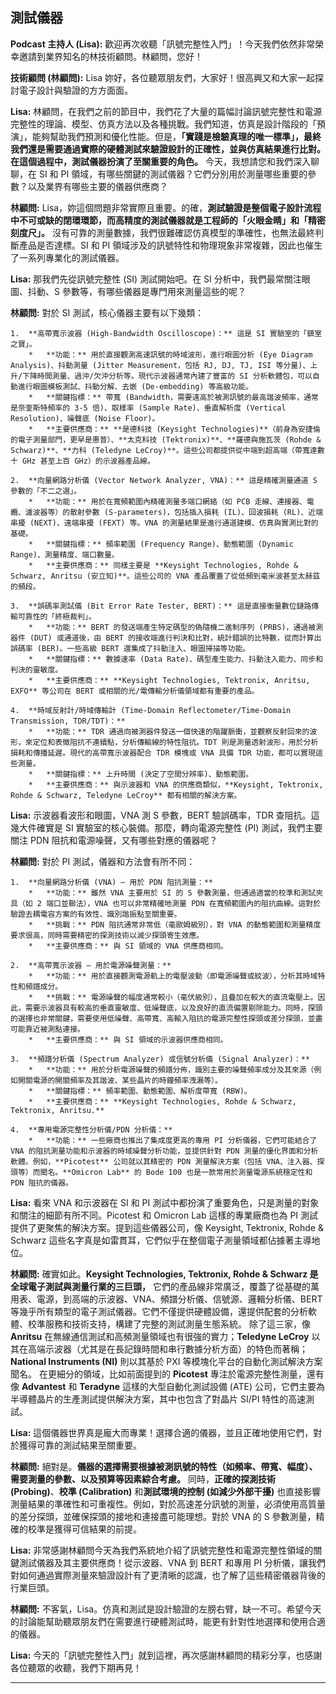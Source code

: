 測試儀器
---

**Podcast 主持人 (Lisa):** 歡迎再次收聽「訊號完整性入門」！今天我們依然非常榮幸邀請到業界知名的林技術顧問。林顧問，您好！

**技術顧問 (林顧問):** Lisa 妳好，各位聽眾朋友們，大家好！很高興又和大家一起探討電子設計與驗證的方方面面。

**Lisa:** 林顧問，在我們之前的節目中，我們花了大量的篇幅討論訊號完整性和電源完整性的理論、模型、仿真方法以及各種挑戰。我們知道，仿真是設計階段的「預演」，能夠幫助我們預測和優化性能。但是，**「實踐是檢驗真理的唯一標準」，最終我們還是需要通過實際的硬體測試來驗證設計的正確性，並與仿真結果進行比對。在這個過程中，測試儀器扮演了至關重要的角色。** 今天，我想請您和我們深入聊聊，在 SI 和 PI 領域，有哪些關鍵的測試儀器？它們分別用於測量哪些重要的參數？以及業界有哪些主要的儀器供應商？

**林顧問:** Lisa，妳這個問題非常實際且重要。的確，**測試驗證是整個電子設計流程中不可或缺的閉環環節，而高精度的測試儀器就是工程師的「火眼金睛」和「精密刻度尺」。** 沒有可靠的測量數據，我們很難確認仿真模型的準確性，也無法最終判斷產品是否達標。SI 和 PI 領域涉及的訊號特性和物理現象非常複雜，因此也催生了一系列專業化的測試儀器。

**Lisa:** 那我們先從訊號完整性 (SI) 測試開始吧。在 SI 分析中，我們最常關注眼圖、抖動、S 參數等，有哪些儀器是專門用來測量這些的呢？

**林顧問:** 對於 SI 測試，核心儀器主要有以下幾類：

    1.  **高帶寬示波器 (High-Bandwidth Oscilloscope)：** 這是 SI 實驗室的「鎮室之寶」。
        *   **功能：** 用於直接觀測高速訊號的時域波形，進行眼圖分析 (Eye Diagram Analysis)、抖動測量 (Jitter Measurement，包括 RJ, DJ, TJ, ISI 等分量)、上升/下降時間測量、過沖/欠沖分析等。現代示波器通常內建了豐富的 SI 分析軟體包，可以自動進行眼圖模板測試、抖動分解、去嵌 (De-embedding) 等高級功能。
        *   **關鍵指標：** 帶寬 (Bandwidth，需要遠高於被測訊號的最高諧波頻率，通常是奈奎斯特頻率的 3-5 倍)、取樣率 (Sample Rate)、垂直解析度 (Vertical Resolution)、噪聲底 (Noise Floor)。
        *   **主要供應商：** **是德科技 (Keysight Technologies)**（前身為安捷倫的電子測量部門，更早是惠普）、**太克科技 (Tektronix)**、**羅德與施瓦茨 (Rohde & Schwarz)**、**力科 (Teledyne LeCroy)**。這些公司都提供從中端到超高端（帶寬達數十 GHz 甚至上百 GHz）的示波器產品線。

    2.  **向量網路分析儀 (Vector Network Analyzer, VNA)：** 這是精確測量通道 S 參數的「不二之選」。
        *   **功能：** 用於在寬頻範圍內精確測量多端口網絡（如 PCB 走線、連接器、電纜、濾波器等）的散射參數 (S-parameters)，包括插入損耗 (IL)、回波損耗 (RL)、近端串擾 (NEXT)、遠端串擾 (FEXT) 等。VNA 的測量結果是進行通道建模、仿真與實測比對的基礎。
        *   **關鍵指標：** 頻率範圍 (Frequency Range)、動態範圍 (Dynamic Range)、測量精度、端口數量。
        *   **主要供應商：** 同樣主要是 **Keysight Technologies, Rohde & Schwarz, Anritsu (安立知)**。這些公司的 VNA 產品覆蓋了從低頻到毫米波甚至太赫茲的頻段。

    3.  **誤碼率測試儀 (Bit Error Rate Tester, BERT)：** 這是直接衡量數位鏈路傳輸可靠性的「終極裁判」。
        *   **功能：** BERT 的發送端產生特定碼型的偽隨機二進制序列 (PRBS)，通過被測器件 (DUT) 或通道後，由 BERT 的接收端進行判決和比對，統計錯誤的比特數，從而計算出誤碼率 (BER)。一些高級 BERT 還集成了抖動注入、眼圖掃描等功能。
        *   **關鍵指標：** 數據速率 (Data Rate)、碼型產生能力、抖動注入能力、同步和判決的靈敏度。
        *   **主要供應商：** **Keysight Technologies, Tektronix, Anritsu, EXFO** 等公司在 BERT 或相關的光/電傳輸分析儀領域都有重要的產品。

    4.  **時域反射計/時域傳輸計 (Time-Domain Reflectometer/Time-Domain Transmission, TDR/TDT)：**
        *   **功能：** TDR 通過向被測器件發送一個快速的階躍脈衝，並觀察反射回來的波形，來定位和表徵阻抗不連續點，分析傳輸線的特性阻抗。TDT 則是測量透射波形，用於分析損耗和傳播延遲。現代的高帶寬示波器配合 TDR 模塊或 VNA 具備 TDR 功能，都可以實現這些測量。
        *   **關鍵指標：** 上升時間 (決定了空間分辨率)、動態範圍。
        *   **主要供應商：** 與示波器和 VNA 的供應商類似，**Keysight, Tektronix, Rohde & Schwarz, Teledyne LeCroy** 都有相關的解決方案。

**Lisa:** 示波器看波形和眼圖，VNA 測 S 參數，BERT 驗誤碼率，TDR 查阻抗。這幾大件確實是 SI 實驗室的核心裝備。那麼，轉向電源完整性 (PI) 測試，我們主要關注 PDN 阻抗和電源噪聲，又有哪些對應的儀器呢？

**林顧問:** 對於 PI 測試，儀器和方法會有所不同：

    1.  **向量網路分析儀 (VNA) – 用於 PDN 阻抗測量：**
        *   **功能：** 雖然 VNA 主要用於 SI 的 S 參數測量，但通過適當的校準和測試夾具（如 2 端口並聯法），VNA 也可以非常精確地測量 PDN 在寬頻範圍內的阻抗曲線。這對於驗證去耦電容方案的有效性、識別諧振點至關重要。
        *   **挑戰：** PDN 阻抗通常非常低（毫歐姆級別），對 VNA 的動態範圍和測量精度要求很高，同時需要精密的探測技術以減少探頭寄生效應。
        *   **主要供應商：** 與 SI 領域的 VNA 供應商相同。

    2.  **高帶寬示波器 – 用於電源噪聲測量：**
        *   **功能：** 用於直接觀測電源軌上的電壓波動（即電源噪聲或紋波），分析其時域特性和頻譜成分。
        *   **挑戰：** 電源噪聲的幅度通常較小（毫伏級別），且疊加在較大的直流電壓上。因此，需要示波器具有較高的垂直靈敏度、低噪聲底，以及良好的直流偏置剔除能力。同時，探頭的選擇也非常關鍵，需要使用低噪聲、高帶寬、高輸入阻抗的電源完整性探頭或差分探頭，並盡可能靠近被測點連接。
        *   **主要供應商：** 與 SI 領域的示波器供應商相同。

    3.  **頻譜分析儀 (Spectrum Analyzer) 或信號分析儀 (Signal Analyzer)：**
        *   **功能：** 用於分析電源噪聲的頻譜分佈，識別主要的噪聲頻率成分及其來源（例如開關電源的開關頻率及其諧波、某些晶片的時鐘頻率洩漏等）。
        *   **關鍵指標：** 頻率範圍、動態範圍、解析度帶寬 (RBW)。
        *   **主要供應商：** **Keysight Technologies, Rohde & Schwarz, Tektronix, Anritsu.**

    4.  **專用電源完整性分析儀/PDN 分析儀：**
        *   **功能：** 一些廠商也推出了集成度更高的專用 PI 分析儀器，它們可能結合了 VNA 的阻抗測量功能和示波器的時域噪聲分析功能，並提供針對 PDN 測量的優化界面和分析軟體。例如，**Picotest** 公司就以其精密的 PDN 測量解決方案（包括 VNA、注入器、探頭等）而聞名。**Omicron Lab** 的 Bode 100 也是一款常用於測量電源系統穩定性和 PDN 阻抗的儀器。

**Lisa:** 看來 VNA 和示波器在 SI 和 PI 測試中都扮演了重要角色，只是測量的對象和關注的細節有所不同。Picotest 和 Omicron Lab 這樣的專業廠商也為 PI 測試提供了更聚焦的解決方案。提到這些儀器公司，像 Keysight, Tektronix, Rohde & Schwarz 這些名字真是如雷貫耳，它們似乎在整個電子測量領域都佔據著主導地位。

**林顧問:** 確實如此。**Keysight Technologies, Tektronix, Rohde & Schwarz 是全球電子測試與測量行業的三巨頭，** 它們的產品線非常廣泛，覆蓋了從基礎的萬用表、電源，到高端的示波器、VNA、頻譜分析儀、信號源、邏輯分析儀、BERT 等幾乎所有類型的電子測試儀器。它們不僅提供硬體設備，還提供配套的分析軟體、校準服務和技術支持，構建了完整的測試測量生態系統。
    除了這三家，像 **Anritsu** 在無線通信測試和高頻測量領域也有很強的實力；**Teledyne LeCroy** 以其在高端示波器（尤其是在長記錄時間和串行數據分析方面）的特色而著稱；**National Instruments (NI)** 則以其基於 PXI 等模塊化平台的自動化測試解決方案聞名。
    在更細分的領域，比如前面提到的 **Picotest** 專注於電源完整性測量，還有像 **Advantest** 和 **Teradyne** 這樣的大型自動化測試設備 (ATE) 公司，它們主要為半導體晶片的生產測試提供解決方案，其中也包含了對晶片 SI/PI 特性的高速測試。

**Lisa:** 這個儀器世界真是龐大而專業！選擇合適的儀器，並且正確地使用它們，對於獲得可靠的測試結果至關重要。

**林顧問:** 絕對是。**儀器的選擇需要根據被測訊號的特性（如頻率、帶寬、幅度）、需要測量的參數、以及預算等因素綜合考慮。** 同時，**正確的探測技術 (Probing)**、**校準 (Calibration)** 和**測試環境的控制 (如減少外部干擾)** 也直接影響測量結果的準確性和可重複性。例如，對於高速差分訊號的測量，必須使用高質量的差分探頭，並確保探頭的接地和連接盡可能理想。對於 VNA 的 S 參數測量，精確的校準是獲得可信結果的前提。

**Lisa:** 非常感謝林顧問今天為我們系統地介紹了訊號完整性和電源完整性領域的關鍵測試儀器及其主要供應商！從示波器、VNA 到 BERT 和專用 PI 分析儀，讓我們對如何通過實際測量來驗證設計有了更清晰的認識，也了解了這些精密儀器背後的行業巨頭。

**林顧問:** 不客氣，Lisa。仿真和測試是設計驗證的左膀右臂，缺一不可。希望今天的討論能幫助聽眾朋友們在需要進行硬體測試時，能更有針對性地選擇和使用合適的儀器。

**Lisa:** 今天的「訊號完整性入門」就到這裡，再次感謝林顧問的精彩分享，也感謝各位聽眾的收聽，我們下期再見！

---